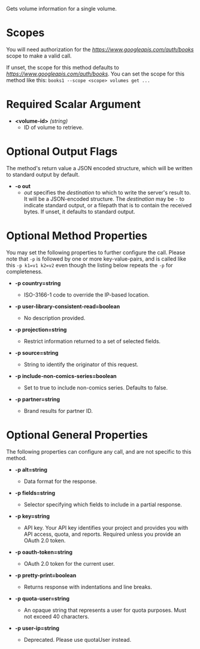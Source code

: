 Gets volume information for a single volume.
# Scopes

You will need authorization for the *https://www.googleapis.com/auth/books* scope to make a valid call.

If unset, the scope for this method defaults to *https://www.googleapis.com/auth/books*.
You can set the scope for this method like this: `books1 --scope <scope> volumes get ...`
# Required Scalar Argument
* **&lt;volume-id&gt;** *(string)*
    - ID of volume to retrieve.

# Optional Output Flags

The method's return value a JSON encoded structure, which will be written to standard output by default.

* **-o out**
    - *out* specifies the *destination* to which to write the server's result to.
      It will be a JSON-encoded structure.
      The *destination* may be `-` to indicate standard output, or a filepath that is to contain the received bytes.
      If unset, it defaults to standard output.
# Optional Method Properties

You may set the following properties to further configure the call. Please note that `-p` is followed by one 
or more key-value-pairs, and is called like this `-p k1=v1 k2=v2` even though the listing below repeats the
`-p` for completeness.

* **-p country=string**
    - ISO-3166-1 code to override the IP-based location.

* **-p user-library-consistent-read=boolean**
    - No description provided.

* **-p projection=string**
    - Restrict information returned to a set of selected fields.

* **-p source=string**
    - String to identify the originator of this request.

* **-p include-non-comics-series=boolean**
    - Set to true to include non-comics series. Defaults to false.

* **-p partner=string**
    - Brand results for partner ID.

# Optional General Properties

The following properties can configure any call, and are not specific to this method.

* **-p alt=string**
    - Data format for the response.

* **-p fields=string**
    - Selector specifying which fields to include in a partial response.

* **-p key=string**
    - API key. Your API key identifies your project and provides you with API access, quota, and reports. Required unless you provide an OAuth 2.0 token.

* **-p oauth-token=string**
    - OAuth 2.0 token for the current user.

* **-p pretty-print=boolean**
    - Returns response with indentations and line breaks.

* **-p quota-user=string**
    - An opaque string that represents a user for quota purposes. Must not exceed 40 characters.

* **-p user-ip=string**
    - Deprecated. Please use quotaUser instead.
